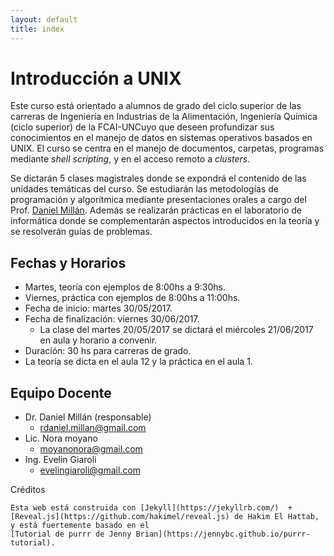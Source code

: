 ```yaml
--- 
layout: default 
title: index 
--- 
```



# Introducción a UNIX
Este curso está orientado a alumnos de grado del ciclo superior de las carreras de Ingeniería en Industrias de la Alimentación, Ingeniería Química (ciclo superior) de la FCAI-UNCuyo que deseen profundizar sus conocimientos en el manejo de datos en sistemas operativos basados en UNIX. El curso se centra en el manejo de documentos, carpetas, programas mediante *shell scripting*, y en el acceso remoto a *clusters*.

Se dictarán 5 clases magistrales donde se expondrá el contenido de las unidades temáticas del curso. 
Se estudiarán las metodologías de programación y algorítmica mediante presentaciones orales a cargo 
del Prof.  <span class="underline"><a href="https://sites.google.com/site/rdanielmillan" target="_blank">Daniel Millán</a></span>. Además se realizarán prácticas en el laboratorio de informática donde se complementarán 
aspectos introducidos en la teoría y se resolverán guías de problemas.


## Fechas y Horarios

-  Martes, teoría con ejemplos de 8:00hs a 9:30hs.
-  Viernes, práctica con ejemplos de 8:00hs a 11:00hs.
-  Fecha de inicio: martes 30/05/2017.
-  Fecha de finalización: viernes 30/06/2017.
   -  La clase del martes 20/05/2017 se dictará el miércoles 21/06/2017 en aula y horario a convenir.
-  Duración: 30 hs para carreras de grado.
-  La teoría se dicta en el aula 12 y la práctica en el aula 1.

## Equipo Docente
-  Dr. Daniel Millán (responsable)
   -  <span class="underline">rdaniel.millan@gmail.com</span> 
-  Lic. Nora moyano
   -  <span class="underline">moyanonora@gmail.com</span> 
-  Ing. Evelin Giaroli
   -  <span class="underline">evelingiaroli@gmail.com</span> 


 Créditos

    Esta web está construida con [Jekyll](https://jekyllrb.com/)  + [Reveal.js](https://github.com/hakimel/reveal.js) de Hakim El Hattab, y está fuertemente basado en el
    [Tutorial de purrr de Jenny Brian](https://jennybc.github.io/purrr-tutorial). 

